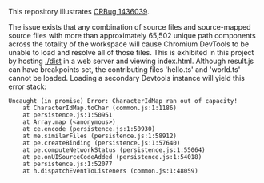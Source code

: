This repository illustrates [CRBug 1436039](https://crbug.com/1436039).

The issue exists that any combination of source files and source-mapped source files with more than approximately 65,502 unique path components across the totality of the workspace will cause Chromium DevTools to be unable to load and resolve all of those files. This is exhibited in this project by hosting [./dist](./dist) in a web server and viewing index.html. Although result.js can have breakpoints set, the contributing files 'hello.ts' and 'world.ts' cannot be loaded. Loading a secondary Devtools instance will yield this error stack:

```
Uncaught (in promise) Error: CharacterIdMap ran out of capacity!
    at CharacterIdMap.toChar (common.js:1:1186)
    at persistence.js:1:50951
    at Array.map (<anonymous>)
    at ce.encode (persistence.js:1:50930)
    at me.similarFiles (persistence.js:1:58912)
    at pe.createBinding (persistence.js:1:57640)
    at pe.computeNetworkStatus (persistence.js:1:55064)
    at pe.onUISourceCodeAdded (persistence.js:1:54018)
    at persistence.js:1:52077
    at h.dispatchEventToListeners (common.js:1:48059)
```

